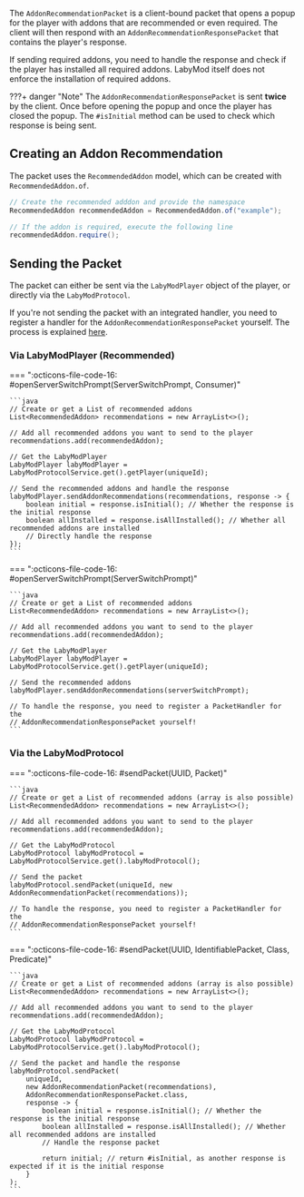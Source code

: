 The `AddonRecommendationPacket` is a client-bound packet that opens a popup for the player with addons that are recommended or even required. The client will then respond with an `AddonRecommendationResponsePacket` that contains the player's response.

If sending required addons, you need to handle the response and check if the player has installed all required addons. LabyMod itself does not enforce the installation of required addons.

???+ danger "Note"
    The `AddonRecommendationResponsePacket` is sent <strong>twice</strong> by the client. Once before opening the popup and once the player has closed the popup. The `#isInitial` method can be used to check which response is being sent.

## Creating an Addon Recommendation

The packet uses the `RecommendedAddon` model, which can be created with `RecommendedAddon.of`.

```java
// Create the recommended adddon and provide the namespace
RecommendedAddon recommendedAddon = RecommendedAddon.of("example");

// If the addon is required, execute the following line
recommendedAddon.require();
```

## Sending the Packet

The packet can either be sent via the `LabyModPlayer` object of the player, or directly via the `LabyModProtocol`.

If you're not sending the packet with an integrated handler, you need to register a handler for the `AddonRecommendationResponsePacket` yourself. The process is explained [here](/pages/server/protocols/#registering-handlers).

### Via LabyModPlayer (Recommended)

=== ":octicons-file-code-16: #openServerSwitchPrompt(ServerSwitchPrompt, Consumer<ServerSwitchPromptResponsePacket>)"

    ```java
    // Create or get a List of recommended addons 
    List<RecommendedAddon> recommendations = new ArrayList<>();
    
    // Add all recommended addons you want to send to the player
    recommendations.add(recommendedAddon);

    // Get the LabyModPlayer
    LabyModPlayer labyModPlayer = LabyModProtocolService.get().getPlayer(uniqueId);

    // Send the recommended addons and handle the response
    labyModPlayer.sendAddonRecommendations(recommendations, response -> {
        boolean initial = response.isInitial(); // Whether the response is the initial response
        boolean allInstalled = response.isAllInstalled(); // Whether all recommended addons are installed
        // Directly handle the response
    });
    ```

=== ":octicons-file-code-16: #openServerSwitchPrompt(ServerSwitchPrompt)"

    ```java
    // Create or get a List of recommended addons 
    List<RecommendedAddon> recommendations = new ArrayList<>();
    
    // Add all recommended addons you want to send to the player
    recommendations.add(recommendedAddon);

    // Get the LabyModPlayer
    LabyModPlayer labyModPlayer = LabyModProtocolService.get().getPlayer(uniqueId);

    // Send the recommended addons
    labyModPlayer.sendAddonRecommendations(serverSwitchPrompt);

    // To handle the response, you need to register a PacketHandler for the 
    // AddonRecommendationResponsePacket yourself!
    ```

### Via the LabyModProtocol

=== ":octicons-file-code-16: #sendPacket(UUID, Packet)"

    ```java
    // Create or get a List of recommended addons (array is also possible)
    List<RecommendedAddon> recommendations = new ArrayList<>();
    
    // Add all recommended addons you want to send to the player
    recommendations.add(recommendedAddon);

    // Get the LabyModProtocol
    LabyModProtocol labyModProtocol = LabyModProtocolService.get().labyModProtocol();

    // Send the packet
    labyModProtocol.sendPacket(uniqueId, new AddonRecommendationPacket(recommendations));

    // To handle the response, you need to register a PacketHandler for the 
    // AddonRecommendationResponsePacket yourself!
    ```

=== ":octicons-file-code-16: #sendPacket(UUID, IdentifiablePacket, Class, Predicate)"

    ```java
    // Create or get a List of recommended addons (array is also possible)
    List<RecommendedAddon> recommendations = new ArrayList<>();
    
    // Add all recommended addons you want to send to the player
    recommendations.add(recommendedAddon);

    // Get the LabyModProtocol
    LabyModProtocol labyModProtocol = LabyModProtocolService.get().labyModProtocol();

    // Send the packet and handle the response
    labyModProtocol.sendPacket(
        uniqueId,
        new AddonRecommendationPacket(recommendations),
        AddonRecommendationResponsePacket.class,
        response -> {
            boolean initial = response.isInitial(); // Whether the response is the initial response
            boolean allInstalled = response.isAllInstalled(); // Whether all recommended addons are installed
            // Handle the response packet

            return initial; // return #isInitial, as another response is expected if it is the initial response
        }
    );
    ```